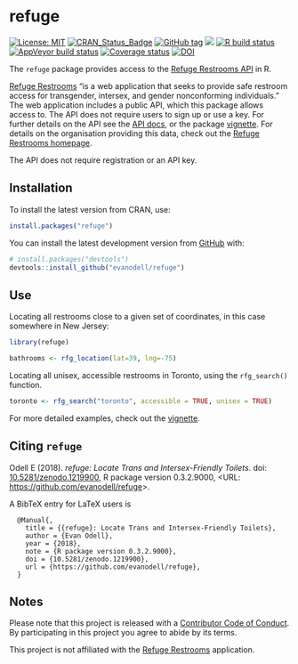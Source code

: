 
<!-- README.md is generated from README.Rmd. Please edit that file -->

# refuge

<!-- badges: start -->

[![License:
MIT](https://img.shields.io/badge/License-MIT-blue.svg)](https://opensource.org/licenses/MIT)
[![CRAN\_Status\_Badge](https://www.r-pkg.org/badges/version/refuge)](https://cran.r-project.org/package=refuge)
[![GitHub
tag](https://img.shields.io/github/tag/evanodell/refuge.svg)](https://github.com/evanodell/refuge)
[![](https://cranlogs.r-pkg.org/badges/grand-total/refuge)](https://dgrtwo.shinyapps.io/cranview/)
[![R build
status](https://github.com/evanodell/refuge/workflows/R-CMD-check/badge.svg)](https://github.com/evanodell/refuge/actions)
[![AppVeyor build
status](https://ci.appveyor.com/api/projects/status/github/evanodell/refuge?branch=master&svg=true)](https://ci.appveyor.com/project/evanodell/refuge)
[![Coverage
status](https://codecov.io/gh/evanodell/refuge/branch/master/graph/badge.svg)](https://codecov.io/github/evanodell/refuge?branch=master)
[![DOI](https://zenodo.org/badge/DOI/10.5281/zenodo.1219900.svg)](https://doi.org/10.5281/zenodo.1219900)

<!-- badges: end -->

The `refuge` package provides access to the [Refuge Restrooms
API](https://www.refugerestrooms.org/api/docs/#!/restrooms) in R.

[Refuge Restrooms](https://www.refugerestrooms.org/) “is a web
application that seeks to provide safe restroom access for transgender,
intersex, and gender nonconforming individuals.” The web application
includes a public API, which this package allows access to. The API does
not require users to sign up or use a key. For further details on the
API see the [API docs](https://www.refugerestrooms.org/api/docs/), or
the package
[vignette](https://docs.evanodell.com/refuge/articles/introduction.html).
For details on the organisation providing this data, check out the
[Refuge Restrooms homepage](https://www.refugerestrooms.org/).

The API does not require registration or an API key.

## Installation

To install the latest version from CRAN, use:

``` r
install.packages("refuge")
```

You can install the latest development version from
[GitHub](https://github.com/) with:

``` r
# install.packages("devtools")
devtools::install_github("evanodell/refuge")
```

## Use

Locating all restrooms close to a given set of coordinates, in this case
somewhere in New Jersey:

``` r
library(refuge)

bathrooms <- rfg_location(lat=39, lng=-75)
```

Locating all unisex, accessible restrooms in Toronto, using the
`rfg_search()` function.

``` r
toronto <- rfg_search("toronto", accessible = TRUE, unisex = TRUE)
```

For more detailed examples, check out the
[vignette](https://docs.evanodell.com/refuge/articles/introduction.html).

## Citing `refuge`

Odell E (2018). *refuge: Locate Trans and Intersex-Friendly Toilets*.
doi: [10.5281/zenodo.1219900](https://doi.org/10.5281/zenodo.1219900), R
package version 0.3.2.9000, &lt;URL:
<https://github.com/evanodell/refuge>&gt;.

A BibTeX entry for LaTeX users is

      @Manual{,
        title = {{refuge}: Locate Trans and Intersex-Friendly Toilets},
        author = {Evan Odell},
        year = {2018},
        note = {R package version 0.3.2.9000},
        doi = {10.5281/zenodo.1219900},
        url = {https://github.com/evanodell/refuge},
      }

## Notes

Please note that this project is released with a [Contributor Code of
Conduct](https://github.com/evanodell/refuge/blob/master/CODE_OF_CONDUCT.md).
By participating in this project you agree to abide by its terms.

This project is not affiliated with the [Refuge
Restrooms](https://www.refugerestrooms.org/) application.
